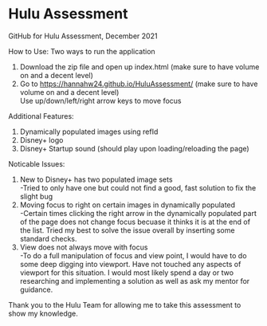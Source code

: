 # Hulu Assessment
GitHub for Hulu Assessment, December 2021

How to Use:
Two ways to run the application <br>
1) Download the zip file and open up index.html (make sure to have volume on and a decent level)
2) Go to https://hannahw24.github.io/HuluAssessment/ (make sure to have volume on and a decent level) <br>
Use up/down/left/right arrow keys to move focus

Additional Features:
1) Dynamically populated images using refId
2) Disney+ logo
3) Disney+ Startup sound (should play upon loading/reloading the page)

Noticable Issues:
1) New to Disney+ has two populated image sets <br>
    -Tried to only have one but could not find a good, fast solution to fix the slight bug
2) Moving focus to right on certain images in dynamically populated <br>
    -Certain times clicking the right arrow in the dynamically populated part of the page does not 
    change focus becuase it thinks it is at the end of the list. Tried my best to solve the issue overall by inserting 
    some standard checks.
3) View does not always move with focus <br>
    -To do a full manipulation of focus and view point, I would have to do some deep digging into viewport. Have not
    touched any aspects of viewport for this situation. I would most likely spend a day or two researching and implementing
    a solution as well as ask my mentor for guidance.

Thank you to the Hulu Team for allowing me to take this assessment to show my knowledge.
